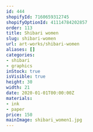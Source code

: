 ```yaml
---
id: 444
shopifyId: 7160659312745
shopifyOptionId: 41114784202857
order: 113
title: Shibari women
slug: shibari-women
url: art-works/shibari-women
aliases: []
categories:
- shibari
- graphics
inStock: true
isVisible: true
height: 30
width: 21
date: 2020-01-01T00:00:00Z
materials:
- ink
- paper
price: 150
mainImage: shibari_women1.jpg
---
```

